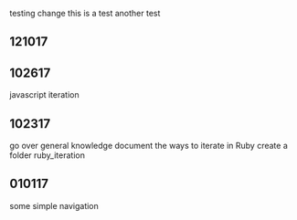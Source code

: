 testing change
this is a test
another test

121017
------------------------------

102617
------------------------------
javascript iteration

102317
------------------------------
go over general knowledge
document the ways to iterate in Ruby
create a folder ruby_iteration


010117
------------------------------
some simple navigation




